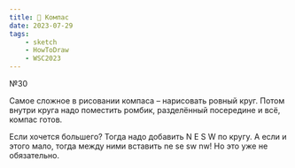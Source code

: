 ```yaml
---
title: 🧭 Компас
date: 2023-07-29
tags:
    - sketch
    - HowToDraw
    - WSC2023
---
```


№30

Самое сложное в рисовании компаса – нарисовать ровный круг. Потом внутри круга надо поместить ромбик, разделённый посередине и всё, компас готов.

Если хочется большего? Тогда надо добавить N E S W по кругу. А если и этого мало, тогда между ними вставить ne se sw nw! Но это уже не обязательно.
